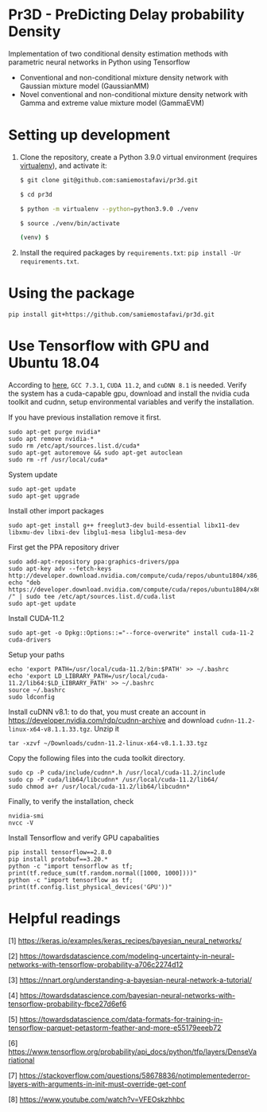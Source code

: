 # Pr3D - PreDicting Delay probability Density

Implementation of two conditional density estimation methods with parametric neural networks in Python using Tensorflow

* Conventional and non-conditional mixture density network with Gaussian mixture model (GaussianMM)
* Novel conventional and non-conditional mixture density network with Gamma and extreme value mixture model (GammaEVM)

# Setting up development

1. Clone the repository, create a Python 3.9.0 virtual environment (requires [virtualenv](https://pypi.org/project/virtualenv/)), and activate it:

    ``` bash
    $ git clone git@github.com:samiemostafavi/pr3d.git
    
    $ cd pr3d

    $ python -m virtualenv --python=python3.9.0 ./venv

    $ source ./venv/bin/activate

    (venv) $ 
    ```
    
2. Install the required packages by `requirements.txt`: `pip install -Ur requirements.txt`.

# Using the package

    pip install git+https://github.com/samiemostafavi/pr3d.git


# Use Tensorflow with GPU and Ubuntu 18.04

According to [here](https://www.tensorflow.org/install/source#gpu), `GCC 7.3.1`, `CUDA 11.2`, and `cuDNN 8.1` is needed.
Verify the system has a cuda-capable gpu, download and install the nvidia cuda toolkit and cudnn, setup environmental variables and verify the installation.

If you have previous installation remove it first.

    sudo apt-get purge nvidia*
    sudo apt remove nvidia-*
    sudo rm /etc/apt/sources.list.d/cuda*
    sudo apt-get autoremove && sudo apt-get autoclean
    sudo rm -rf /usr/local/cuda*

System update

    sudo apt-get update
    sudo apt-get upgrade


Install other import packages

    sudo apt-get install g++ freeglut3-dev build-essential libx11-dev libxmu-dev libxi-dev libglu1-mesa libglu1-mesa-dev


First get the PPA repository driver

    sudo add-apt-repository ppa:graphics-drivers/ppa
    sudo apt-key adv --fetch-keys http://developer.download.nvidia.com/compute/cuda/repos/ubuntu1804/x86_64/3bf863cc.pub
    echo "deb https://developer.download.nvidia.com/compute/cuda/repos/ubuntu1804/x86_64 /" | sudo tee /etc/apt/sources.list.d/cuda.list
    sudo apt-get update

Install CUDA-11.2

    sudo apt-get -o Dpkg::Options::="--force-overwrite" install cuda-11-2 cuda-drivers


Setup your paths

    echo 'export PATH=/usr/local/cuda-11.2/bin:$PATH' >> ~/.bashrc
    echo 'export LD_LIBRARY_PATH=/usr/local/cuda-11.2/lib64:$LD_LIBRARY_PATH' >> ~/.bashrc
    source ~/.bashrc
    sudo ldconfig

Install cuDNN v8.1: to do that, you must create an account in https://developer.nvidia.com/rdp/cudnn-archive and download `cudnn-11.2-linux-x64-v8.1.1.33.tgz`. Unzip it 

    tar -xzvf ~/Downloads/cudnn-11.2-linux-x64-v8.1.1.33.tgz


Copy the following files into the cuda toolkit directory.

    sudo cp -P cuda/include/cudnn*.h /usr/local/cuda-11.2/include
    sudo cp -P cuda/lib64/libcudnn* /usr/local/cuda-11.2/lib64/
    sudo chmod a+r /usr/local/cuda-11.2/lib64/libcudnn*

Finally, to verify the installation, check

    nvidia-smi
    nvcc -V

Install Tensorflow and verify GPU capabalities

    pip install tensorflow==2.8.0
    pip install protobuf==3.20.*
    python -c "import tensorflow as tf; print(tf.reduce_sum(tf.random.normal([1000, 1000])))"
    python -c "import tensorflow as tf; print(tf.config.list_physical_devices('GPU'))"



# Helpful readings

[1] https://keras.io/examples/keras_recipes/bayesian_neural_networks/

[2] https://towardsdatascience.com/modeling-uncertainty-in-neural-networks-with-tensorflow-probability-a706c2274d12

[3] https://nnart.org/understanding-a-bayesian-neural-network-a-tutorial/

[4] https://towardsdatascience.com/bayesian-neural-networks-with-tensorflow-probability-fbce27d6ef6

[5] https://towardsdatascience.com/data-formats-for-training-in-tensorflow-parquet-petastorm-feather-and-more-e55179eeeb72

[6] https://www.tensorflow.org/probability/api_docs/python/tfp/layers/DenseVariational

[7] https://stackoverflow.com/questions/58678836/notimplementederror-layers-with-arguments-in-init-must-override-get-conf

[8] https://www.youtube.com/watch?v=VFEOskzhhbc





